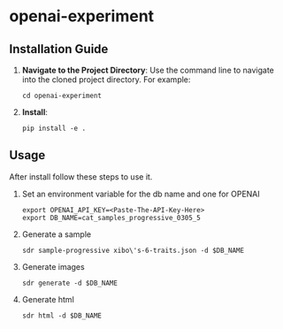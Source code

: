 # openai-experiment

## Installation Guide

1. **Navigate to the Project Directory**: Use the command line to navigate into the cloned project directory. For example:
    ```
    cd openai-experiment
    ```

2. **Install**: 
    ```
    pip install -e .
    ```

## Usage
After install follow these steps to use it.

1. Set an environment variable for the db name and one for OPENAI
    ```
    export OPENAI_API_KEY=<Paste-The-API-Key-Here>
    export DB_NAME=cat_samples_progressive_0305_5
    ```
2. Generate a sample
    ```
    sdr sample-progressive xibo\'s-6-traits.json -d $DB_NAME
    ```
3. Generate images
    ```
    sdr generate -d $DB_NAME
    ```
4. Generate html
    ```
    sdr html -d $DB_NAME
    ```
